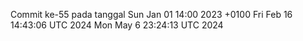 Commit ke-55 pada tanggal Sun Jan 01 14:00 2023 +0100
Fri Feb 16 14:43:06 UTC 2024
Mon May  6 23:24:13 UTC 2024
